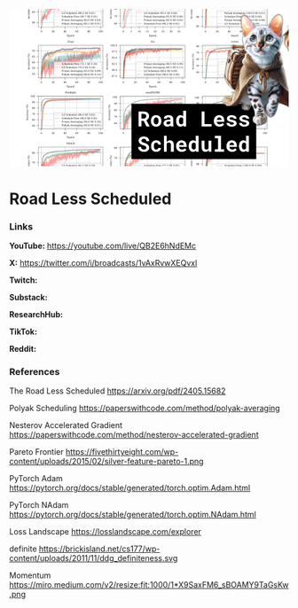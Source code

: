 ![thumbnail](thumbnail.png)

# Road Less Scheduled

### Links

**YouTube:** https://youtube.com/live/QB2E6hNdEMc

**X:** https://twitter.com/i/broadcasts/1vAxRvwXEQvxl

**Twitch:**

**Substack:**

**ResearchHub:**

**TikTok:**

**Reddit:**

### References

The Road Less Scheduled
https://arxiv.org/pdf/2405.15682

Polyak Scheduling
https://paperswithcode.com/method/polyak-averaging

Nesterov Accelerated Gradient
https://paperswithcode.com/method/nesterov-accelerated-gradient

Pareto Frontier
https://fivethirtyeight.com/wp-content/uploads/2015/02/silver-feature-pareto-1.png

PyTorch Adam
https://pytorch.org/docs/stable/generated/torch.optim.Adam.html

PyTorch NAdam
https://pytorch.org/docs/stable/generated/torch.optim.NAdam.html

Loss Landscape
https://losslandscape.com/explorer

definite
https://brickisland.net/cs177/wp-content/uploads/2011/11/ddg_definiteness.svg

Momentum
https://miro.medium.com/v2/resize:fit:1000/1*X9SaxFM6_sBOAMY9TaGsKw.png



